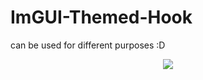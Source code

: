 # ImGUI-Themed-Hook
 can be used for different purposes :D


<p align="center">
  <img src="https://github.com/SepulTura35/ImGUI-Themed-Hook/blob/main/img/menu.png?raw=true">
<br/><br/>
